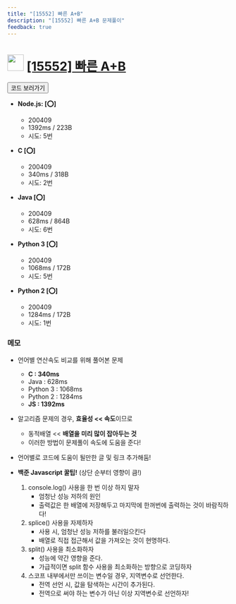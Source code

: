 ```yaml
---
title: "[15552] 빠른 A+B"
description: "[15552] 빠른 A+B 문제풀이"
feedback: true
---
```

<h1><img src="https://doky.space/assets/icpclev/u0.svg" height="37px"> <a href="http://icpc.me/15552">[15552] 빠른 A+B</a></h1>

<a href="https://github.com/DokySp/acmicpc-practice/tree/master/15552"><button class="btn btn-info">코드 보러가기</button></a>

- **Node.js: [:o:]**
  - 200409
  - 1392ms / 223B
  - 시도: 5번

- **C [:o:]**
  - 200409
  - 340ms / 318B
  - 시도: 2번
  
- **Java [:o:]**
  - 200409
  - 628ms / 864B
  - 시도: 6번

- **Python 3 [:o:]**
  - 200409
  - 1068ms / 172B
  - 시도: 5번

- **Python 2 [:o:]**
  - 200409
  - 1284ms / 172B
  - 시도: 1번


### 메모
 - 언어별 연산속도 비교를 위해 풀어본 문제
    - **C : 340ms**
    - Java : 628ms
    - Python 3 : 1068ms
    - Python 2 : 1284ms
    - **JS : 1392ms**

 -  알고리즘 문제의 경우, **효율성 << 속도**이므로
    - 동적배열 << **배열을 미리 많이 잡아두는 것**
    - 이러한 방법이 문제풀이 속도에 도움을 준다!

 - 언어별로 코드에 도움이 될만한 글 및 링크 추가해둠!

 - **백준 Javascript 꿀팁!** (상단 순부터 영향이 큼!)
   1. console.log() 사용을 한 번 이상 하지 말자
      - 엄청난 성능 저하의 원인
      - 출력값은 한 배열에 저장해두고 마지막에 한꺼번에 출력하는 것이 바람직하다!
   2. splice() 사용을 자제하자
      - 사용 시, 엄청난 성능 저하를 불러일으킨다
      - 배열로 직접 접근해서 값을 가져오는 것이 현명하다.
   3. split() 사용을 최소화하자
      - 성능에 약간 영향을 준다.
      - 가급적이면 split 함수 사용을 최소화하는 방향으로 코딩하자
   4. 스코프 내부에서만 쓰이는 변수일 경우, 지역변수로 선언한다.
      - 전역 선언 시, 값을 탐색하는 시간이 추가된다.
      - 전역으로 써야 하는 변수가 아닌 이상 지역변수로 선언하자!
